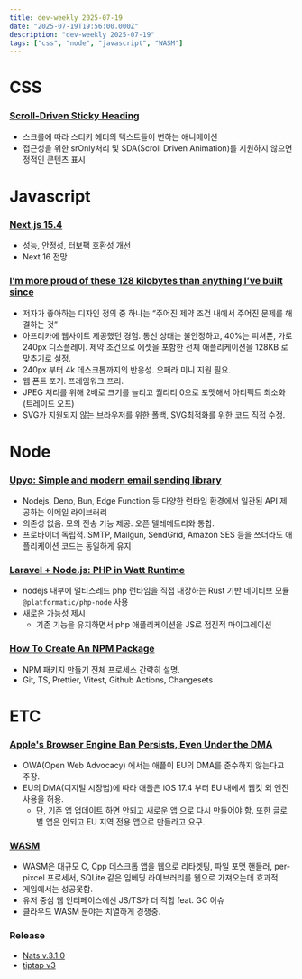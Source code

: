 ```yaml
---
title: dev-weekly 2025-07-19
date: "2025-07-19T19:56:00.000Z"
description: "dev-weekly 2025-07-19"
tags: ["css", "node", "javascript", "WASM"]
---
```


# CSS

### [Scroll-Driven Sticky Heading](https://css-tricks.com/scroll-driven-sticky-heading/)

- 스크롤에 따라 스티키 헤더의 텍스트들이 변하는 애니메이션
- 접근성을 위한 srOnly처리 및 SDA(Scroll Driven Animation)를 지원하지 않으면 정적인 콘텐츠 표시

# Javascript

### [Next.js 15.4](https://nextjs.org/blog/next-15-4)

- 성능, 안정성, 터보팩 호환성 개선
- Next 16 전망

### [I’m more proud of these 128 kilobytes than anything I’ve built since](https://medium.com/@mikehall314/im-more-proud-of-these-128-kilobytes-than-anything-i-ve-built-since-53706cfbdc18)

- 저자가 좋아하는 디자인 정의 중 하나는 “주어진 제약 조건 내에서 주어진 문제를 해결하는 것”
- 아프리카에 웹사이트 제공했던 경험. 통신 상태는 불안정하고, 40%는 피쳐폰, 가로 240px 디스플레이. 제약 조건으로 에셋을 포함한 전체 애플리케이션을 128KB 로 맞추기로 설정.
- 240px 부터 4k 데스크톱까지의 반응성. 오페라 미니 지원 필요.
- 웹 폰트 포기. 프레임워크 프리.
- JPEG 처리를 위해 2배로 크기를 늘리고 퀄리티 0으로 포맷해서 아티팩트 최소화(트레이드 오프)
- SVG가 지원되지 않는 브라우저를 위한 폴백, SVG최적화를 위한 코드 직접 수정.

# Node

### [Upyo: Simple and modern email sending library](https://upyo.org/)

- Nodejs, Deno, Bun, Edge Function 등 다양한 런타임 환경에서 일관된 API 제공하는 이메일 라이브러리
- 의존성 없음. 모의 전송 기능 제공. 오픈 텔레메트리와 통합.
- 프로바이더 독립적. SMTP, Mailgun, SendGrid, Amazon SES 등을 쓰더라도 애플리케이션 코드는 동일하게 유지

### [Laravel + Node.js: PHP in Watt Runtime](https://blog.platformatic.dev/laravel-nodejs-php-in-watt-runtime)

- nodejs 내부에 멀티스레드 php 런타임을 직접 내장하는 Rust 기반 네이티브 모듈 `@platformatic/php-node` 사용
- 새로운 가능성 제시
    - 기존 기능을 유지하면서 php 애플리케이션을 JS로 점진적 마이그레이션

### [How To Create An NPM Package](https://www.totaltypescript.com/how-to-create-an-npm-package)

- NPM 패키지 만들기 전체 프로세스 간략히 설명.
- Git, TS, Prettier, Vitest, Github Actions, Changesets

# ETC

### [Apple's Browser Engine Ban Persists, Even Under the DMA](https://open-web-advocacy.org/blog/apples-browser-engine-ban-persists-even-under-the-dma/)

- OWA(Open Web Advocacy) 에서는 애플이 EU의 DMA를 준수하지 않는다고 주장.
- EU의 DMA(디지털 시장법)에 따라 애플은 iOS 17.4 부터 EU 내에서 웹킷 외 엔진 사용을 허용.
    - 단, 기존 앱 업데이트 하면 안되고 새로운 앱 으로 다시 만들어야 함. 또한 글로벌 앱은 안되고 EU 지역 전용 앱으로 만들라고 요구.

### [WASM](https://queue.acm.org/detail.cfm?id=3746171)

- WASM은 대규모 C, Cpp 데스크톱 앱을 웹으로 리타겟팅, 파일 포맷 핸들러, per-pixcel 프로세서, SQLite 같은 임베딩 라이브러리를 웹으로 가져오는데 효과적.
- 게임에서는 성공못함.
- 유저 중심 웹 인터페이스에선 JS/TS가 더 적합 feat. GC 이슈
- 클라우드 WASM 분야는 치열하게 경쟁중.

### Release

- [Nats v.3.1.0](https://github.com/nats-io/nats.js/releases/tag/v3.1.0)
- [tiptap v3](https://tiptap.dev/docs/resources/whats-new)